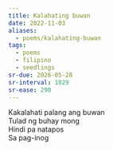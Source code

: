 ```yaml
---
title: Kalahating buwan
date: 2022-11-03
aliases:
  - poems/kalahating-buwan
tags:
  - poems
  - filipino
  - seedlings
sr-due: 2026-05-28
sr-interval: 1029
sr-ease: 290
---
```

Kakalahati palang ang buwan  
Tulad ng buhay mong  
Hindi pa natapos  
Sa pag-inog